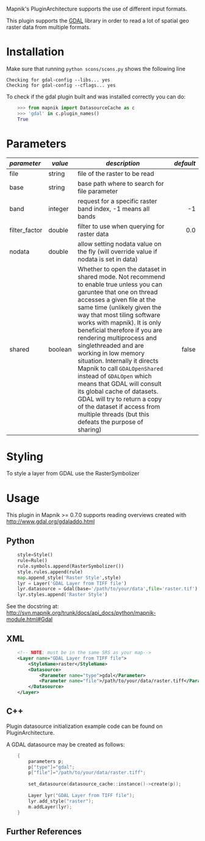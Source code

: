 Mapnik's PluginArchitecture supports the use of different input formats.

This plugin supports the [GDAL](http://www.gdal.org/) library in order to read a lot of spatial geo raster data from multiple formats.

# Installation

Make sure that running `python scons/scons.py` shows the following line

    Checking for gdal-config --libs... yes
    Checking for gdal-config --cflags... yes

To check if the gdal plugin built and was installed correctly you can do:

```python
    >>> from mapnik import DatasourceCache as c
    >>> 'gdal' in c.plugin_names()
    True
```

# Parameters

| *parameter* | *value*  | *description* | *default* |
|:------------|----------|---------------|----------:|
| file        | string   | file of the raster to be read | |
| base        | string   | base path where to search for file parameter | |
| band        | integer  | request for a specific raster band index, -1 means all bands | -1 |
| filter_factor | double | filter to use when querying for raster data | 0.0 |
| nodata | double | allow setting nodata value on the fly (will override value if nodata is set in data) | |
| shared | boolean  | Whether to open the dataset in shared mode. Not recommend to enable true unless you can garuntee that one on thread accesses a given file at the same time (unlikely given the way that most tiling software works with mapnik). It is only beneficial therefore if you are rendering multiprocess and singlethreaded and are working in low memory situation. Internally it directs Mapnik to call `GDALOpenShared` instead of `GDALOpen` which means that GDAL will consult its global cache of datasets. GDAL will try to return a copy of the dataset if access from multiple threads (but this defeats the purpose of sharing) | false |

# Styling

To style a layer from GDAL use the RasterSymbolizer

# Usage

This plugin in Mapnik >= 0.7.0 supports reading overviews created with http://www.gdal.org/gdaladdo.html

## Python

```python
    style=Style()
    rule=Rule()
    rule.symbols.append(RasterSymbolizer())
    style.rules.append(rule)
    map.append_style('Raster Style',style)
    lyr = Layer('GDAL Layer from TIFF file')
    lyr.datasource = Gdal(base='/path/to/your/data',file='raster.tif')
    lyr.styles.append('Raster Style')
```

See the docstring at: http://svn.mapnik.org/trunk/docs/api_docs/python/mapnik-module.html#Gdal

## XML

```xml
    <!-- NOTE: must be in the same SRS as your map-->
    <Layer name="GDAL Layer from TIFF file">
    	<StyleName>raster</StyleName>
    	<Datasource>
    		<Parameter name="type">gdal</Parameter>
    		<Parameter name="file">/path/to/your/data/raster.tiff</Parameter>
    	</Datasource>
    </Layer>
```

## C++

Plugin datasource initialization example code can be found on PluginArchitecture.

A GDAL datasource may be created as follows:

```c
    {
        parameters p;
        p["type"]="gdal";
        p["file"]="/path/to/your/data/raster.tiff";
    
        set_datasource(datasource_cache::instance()->create(p));
    
        Layer lyr("GDAL Layer from TIFF file");
        lyr.add_style("raster");
        m.addLayer(lyr);
    }
```

## Further References